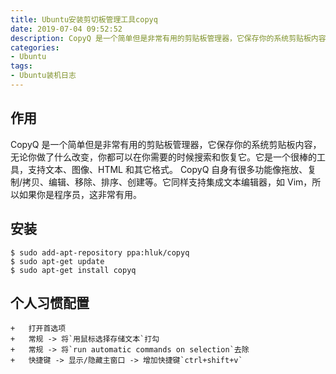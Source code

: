 ```yaml
---
title: Ubuntu安装剪切板管理工具copyq
date: 2019-07-04 09:52:52
description: CopyQ 是一个简单但是非常有用的剪贴板管理器，它保存你的系统剪贴板内容，无论你做了什么改变，你都可以在你需要的时候搜索和恢复它
categories:
- Ubuntu
tags:
- Ubuntu装机日志
---
```

## 作用
CopyQ 是一个简单但是非常有用的剪贴板管理器，它保存你的系统剪贴板内容，无论你做了什么改变，你都可以在你需要的时候搜索和恢复它。它是一个很棒的工具，支持文本、图像、HTML 和其它格式。
CopyQ 自身有很多功能像拖放、复制/拷贝、编辑、移除、排序、创建等。它同样支持集成文本编辑器，如 Vim，所以如果你是程序员，这非常有用。
## 安装
```
$ sudo add-apt-repository ppa:hluk/copyq
$ sudo apt-get update
$ sudo apt-get install copyq
```
## 个人习惯配置
```
+   打开首选项
+   常规 -> 将`用鼠标选择存储文本`打勾
+   常规 -> 将`run automatic commands on selection`去除
+   快捷键 -> 显示/隐藏主窗口 -> 增加快捷键`ctrl+shift+v`
```
